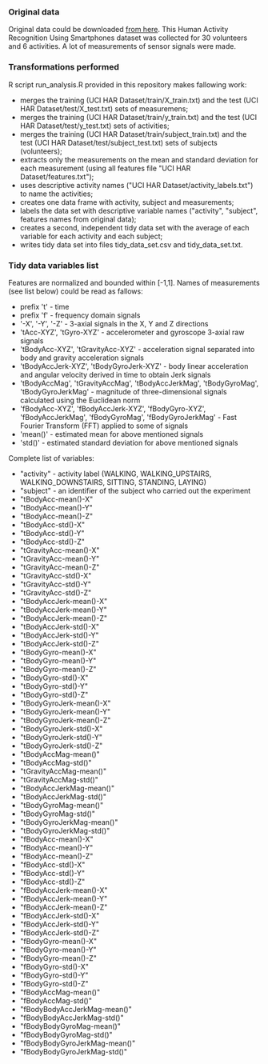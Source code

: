 ### Original data
Original data could be downloaded [from here](http://archive.ics.uci.edu/ml/datasets/Human+Activity+Recognition+Using+Smartphones). 
This Human Activity Recognition Using Smartphones dataset was collected for 30 volunteers and 6 activities. A lot of measurements of sensor signals were made. 


### Transformations performed
R script run_analysis.R provided in this repository makes fallowing work:
* merges the training (UCI HAR Dataset/train/X_train.txt) and the test (UCI HAR Dataset/test/X_test.txt) sets of measuremens;
* merges the training (UCI HAR Dataset/train/y_train.txt) and the test (UCI HAR Dataset/test/y_test.txt) sets of activities;
* merges the training (UCI HAR Dataset/train/subject_train.txt) and the test (UCI HAR Dataset/test/subject_test.txt) sets of subjects (volunteers);
* extracts only the measurements on the mean and standard deviation for each measurement (using all features file "UCI HAR Dataset/features.txt"); 
* uses descriptive activity names ("UCI HAR Dataset/activity_labels.txt") to name the activities;
* creates one data frame with activity, subject and measurements; 
* labels the data set with descriptive variable names ("activity", "subject", features names from original data);
* creates a second, independent tidy data set with the average of each variable for each activity and each subject;
* writes tidy data set into files tidy_data_set.csv and  tidy_data_set.txt.

### Tidy data variables list
Features are normalized and bounded within [-1,1]. Names of measurements (see list below) could be read as fallows:
* prefix 't' - time
* prefix 'f' - frequency domain signals
* '-X', '-Y', '-Z' -  3-axial signals in the X, Y and Z directions 
* 'tAcc-XYZ', 'tGyro-XYZ' - accelerometer and gyroscope 3-axial raw signals 
* 'tBodyAcc-XYZ', 'tGravityAcc-XYZ' - acceleration signal separated into body and gravity acceleration signals 	
* 'tBodyAccJerk-XYZ', 'tBodyGyroJerk-XYZ' - body linear acceleration and angular velocity derived in time to obtain Jerk signals
* 'tBodyAccMag', 'tGravityAccMag', 'tBodyAccJerkMag', 'tBodyGyroMag', 'tBodyGyroJerkMag' - magnitude of three-dimensional signals calculated using the Euclidean norm
* 'fBodyAcc-XYZ', 'fBodyAccJerk-XYZ', 'fBodyGyro-XYZ', 'fBodyAccJerkMag', 'fBodyGyroMag', 'fBodyGyroJerkMag' - Fast Fourier Transform (FFT) applied to some of signals
* 'mean()' - estimated mean for above mentioned signals 
* 'std()' - estimated standard deviation for above mentioned signals

Complete list of variables:
* "activity" - activity label (WALKING, WALKING_UPSTAIRS, WALKING_DOWNSTAIRS, SITTING, STANDING, LAYING)              
* "subject" - an identifier of the subject who carried out the experiment                  
* "tBodyAcc-mean()-X"          
* "tBodyAcc-mean()-Y"          
* "tBodyAcc-mean()-Z"          
* "tBodyAcc-std()-X"           
* "tBodyAcc-std()-Y"           
* "tBodyAcc-std()-Z"           
* "tGravityAcc-mean()-X"       
* "tGravityAcc-mean()-Y"       
* "tGravityAcc-mean()-Z"       
* "tGravityAcc-std()-X"        
* "tGravityAcc-std()-Y"        
* "tGravityAcc-std()-Z"        
* "tBodyAccJerk-mean()-X"      
* "tBodyAccJerk-mean()-Y"      
* "tBodyAccJerk-mean()-Z"      
* "tBodyAccJerk-std()-X"       
* "tBodyAccJerk-std()-Y"       
* "tBodyAccJerk-std()-Z"       
* "tBodyGyro-mean()-X"         
* "tBodyGyro-mean()-Y"         
* "tBodyGyro-mean()-Z"         
* "tBodyGyro-std()-X"          
* "tBodyGyro-std()-Y"          
* "tBodyGyro-std()-Z"          
* "tBodyGyroJerk-mean()-X"     
* "tBodyGyroJerk-mean()-Y"     
* "tBodyGyroJerk-mean()-Z"     
* "tBodyGyroJerk-std()-X"      
* "tBodyGyroJerk-std()-Y"      
* "tBodyGyroJerk-std()-Z"      
* "tBodyAccMag-mean()"         
* "tBodyAccMag-std()"          
* "tGravityAccMag-mean()"      
* "tGravityAccMag-std()"       
* "tBodyAccJerkMag-mean()"     
* "tBodyAccJerkMag-std()"      
* "tBodyGyroMag-mean()"        
* "tBodyGyroMag-std()"         
* "tBodyGyroJerkMag-mean()"    
* "tBodyGyroJerkMag-std()"     
* "fBodyAcc-mean()-X"          
* "fBodyAcc-mean()-Y"          
* "fBodyAcc-mean()-Z"          
* "fBodyAcc-std()-X"           
* "fBodyAcc-std()-Y"           
* "fBodyAcc-std()-Z"           
* "fBodyAccJerk-mean()-X"      
* "fBodyAccJerk-mean()-Y"      
* "fBodyAccJerk-mean()-Z"      
* "fBodyAccJerk-std()-X"       
* "fBodyAccJerk-std()-Y"       
* "fBodyAccJerk-std()-Z"       
* "fBodyGyro-mean()-X"         
* "fBodyGyro-mean()-Y"         
* "fBodyGyro-mean()-Z"         
* "fBodyGyro-std()-X"          
* "fBodyGyro-std()-Y"          
* "fBodyGyro-std()-Z"          
* "fBodyAccMag-mean()"         
* "fBodyAccMag-std()"          
* "fBodyBodyAccJerkMag-mean()" 
* "fBodyBodyAccJerkMag-std()"  
* "fBodyBodyGyroMag-mean()"    
* "fBodyBodyGyroMag-std()"     
* "fBodyBodyGyroJerkMag-mean()"
* "fBodyBodyGyroJerkMag-std()"
